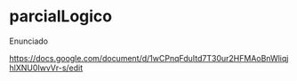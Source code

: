 # parcialLogico

Enunciado

https://docs.google.com/document/d/1wCPnqFduItd7T30ur2HFMAoBnWliqjhlXNU0IwvVr-s/edit
